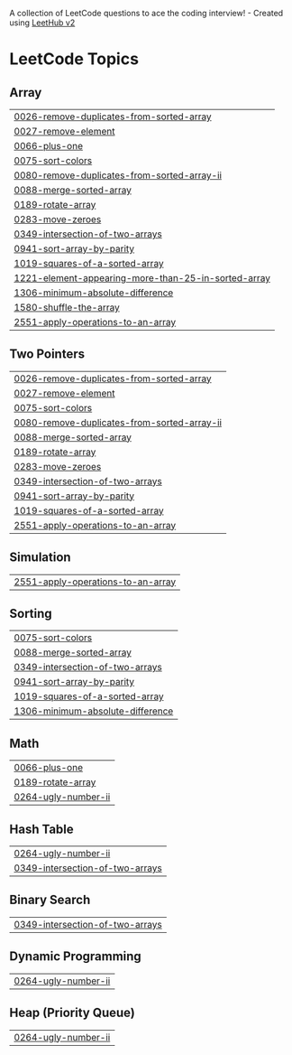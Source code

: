 A collection of LeetCode questions to ace the coding interview! - Created using [LeetHub v2](https://github.com/arunbhardwaj/LeetHub-2.0)
<!---LeetCode Topics Start-->
# LeetCode Topics
## Array
|  |
| ------- |
| [0026-remove-duplicates-from-sorted-array](https://github.com/uestcwt2015/leetcode_practise/tree/master/0026-remove-duplicates-from-sorted-array) |
| [0027-remove-element](https://github.com/uestcwt2015/leetcode_practise/tree/master/0027-remove-element) |
| [0066-plus-one](https://github.com/uestcwt2015/leetcode_practise/tree/master/0066-plus-one) |
| [0075-sort-colors](https://github.com/uestcwt2015/leetcode_practise/tree/master/0075-sort-colors) |
| [0080-remove-duplicates-from-sorted-array-ii](https://github.com/uestcwt2015/leetcode_practise/tree/master/0080-remove-duplicates-from-sorted-array-ii) |
| [0088-merge-sorted-array](https://github.com/uestcwt2015/leetcode_practise/tree/master/0088-merge-sorted-array) |
| [0189-rotate-array](https://github.com/uestcwt2015/leetcode_practise/tree/master/0189-rotate-array) |
| [0283-move-zeroes](https://github.com/uestcwt2015/leetcode_practise/tree/master/0283-move-zeroes) |
| [0349-intersection-of-two-arrays](https://github.com/uestcwt2015/leetcode_practise/tree/master/0349-intersection-of-two-arrays) |
| [0941-sort-array-by-parity](https://github.com/uestcwt2015/leetcode_practise/tree/master/0941-sort-array-by-parity) |
| [1019-squares-of-a-sorted-array](https://github.com/uestcwt2015/leetcode_practise/tree/master/1019-squares-of-a-sorted-array) |
| [1221-element-appearing-more-than-25-in-sorted-array](https://github.com/uestcwt2015/leetcode_practise/tree/master/1221-element-appearing-more-than-25-in-sorted-array) |
| [1306-minimum-absolute-difference](https://github.com/uestcwt2015/leetcode_practise/tree/master/1306-minimum-absolute-difference) |
| [1580-shuffle-the-array](https://github.com/uestcwt2015/leetcode_practise/tree/master/1580-shuffle-the-array) |
| [2551-apply-operations-to-an-array](https://github.com/uestcwt2015/leetcode_practise/tree/master/2551-apply-operations-to-an-array) |
## Two Pointers
|  |
| ------- |
| [0026-remove-duplicates-from-sorted-array](https://github.com/uestcwt2015/leetcode_practise/tree/master/0026-remove-duplicates-from-sorted-array) |
| [0027-remove-element](https://github.com/uestcwt2015/leetcode_practise/tree/master/0027-remove-element) |
| [0075-sort-colors](https://github.com/uestcwt2015/leetcode_practise/tree/master/0075-sort-colors) |
| [0080-remove-duplicates-from-sorted-array-ii](https://github.com/uestcwt2015/leetcode_practise/tree/master/0080-remove-duplicates-from-sorted-array-ii) |
| [0088-merge-sorted-array](https://github.com/uestcwt2015/leetcode_practise/tree/master/0088-merge-sorted-array) |
| [0189-rotate-array](https://github.com/uestcwt2015/leetcode_practise/tree/master/0189-rotate-array) |
| [0283-move-zeroes](https://github.com/uestcwt2015/leetcode_practise/tree/master/0283-move-zeroes) |
| [0349-intersection-of-two-arrays](https://github.com/uestcwt2015/leetcode_practise/tree/master/0349-intersection-of-two-arrays) |
| [0941-sort-array-by-parity](https://github.com/uestcwt2015/leetcode_practise/tree/master/0941-sort-array-by-parity) |
| [1019-squares-of-a-sorted-array](https://github.com/uestcwt2015/leetcode_practise/tree/master/1019-squares-of-a-sorted-array) |
| [2551-apply-operations-to-an-array](https://github.com/uestcwt2015/leetcode_practise/tree/master/2551-apply-operations-to-an-array) |
## Simulation
|  |
| ------- |
| [2551-apply-operations-to-an-array](https://github.com/uestcwt2015/leetcode_practise/tree/master/2551-apply-operations-to-an-array) |
## Sorting
|  |
| ------- |
| [0075-sort-colors](https://github.com/uestcwt2015/leetcode_practise/tree/master/0075-sort-colors) |
| [0088-merge-sorted-array](https://github.com/uestcwt2015/leetcode_practise/tree/master/0088-merge-sorted-array) |
| [0349-intersection-of-two-arrays](https://github.com/uestcwt2015/leetcode_practise/tree/master/0349-intersection-of-two-arrays) |
| [0941-sort-array-by-parity](https://github.com/uestcwt2015/leetcode_practise/tree/master/0941-sort-array-by-parity) |
| [1019-squares-of-a-sorted-array](https://github.com/uestcwt2015/leetcode_practise/tree/master/1019-squares-of-a-sorted-array) |
| [1306-minimum-absolute-difference](https://github.com/uestcwt2015/leetcode_practise/tree/master/1306-minimum-absolute-difference) |
## Math
|  |
| ------- |
| [0066-plus-one](https://github.com/uestcwt2015/leetcode_practise/tree/master/0066-plus-one) |
| [0189-rotate-array](https://github.com/uestcwt2015/leetcode_practise/tree/master/0189-rotate-array) |
| [0264-ugly-number-ii](https://github.com/uestcwt2015/leetcode_practise/tree/master/0264-ugly-number-ii) |
## Hash Table
|  |
| ------- |
| [0264-ugly-number-ii](https://github.com/uestcwt2015/leetcode_practise/tree/master/0264-ugly-number-ii) |
| [0349-intersection-of-two-arrays](https://github.com/uestcwt2015/leetcode_practise/tree/master/0349-intersection-of-two-arrays) |
## Binary Search
|  |
| ------- |
| [0349-intersection-of-two-arrays](https://github.com/uestcwt2015/leetcode_practise/tree/master/0349-intersection-of-two-arrays) |
## Dynamic Programming
|  |
| ------- |
| [0264-ugly-number-ii](https://github.com/uestcwt2015/leetcode_practise/tree/master/0264-ugly-number-ii) |
## Heap (Priority Queue)
|  |
| ------- |
| [0264-ugly-number-ii](https://github.com/uestcwt2015/leetcode_practise/tree/master/0264-ugly-number-ii) |
<!---LeetCode Topics End-->